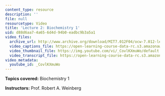 ```yaml
---
content_type: resource
description: ''
file: null
resourcetype: Video
title: 'Lecture 2: Biochemistry 1'
uid: d88d6aa7-4a65-6d4d-94b0-eadbc9b3a5a1
video_files:
  archive_url: http://www.archive.org/download/MIT7.012F04/ocw-7.012-lec2-10sep2004-220k.mp4
  video_captions_file: https://open-learning-course-data-rc.s3.amazonaws.com/7-012-introduction-to-biology-fall-2004/dbc2ece5c6965448870d9e4899d3536f_CovlKXmuWo.vtt
  video_thumbnail_file: https://img.youtube.com/vi/_CovlKXmuWo/default.jpg
  video_transcript_file: https://open-learning-course-data-rc.s3.amazonaws.com/7-012-introduction-to-biology-fall-2004/d79f25e7725465922f61117286158f6f_CovlKXmuWo.pdf
video_metadata:
  youtube_id: _CovlKXmuWo
---
```


**Topics covered:** Biochemistry 1

**Instructors:** Prof. Robert A. Weinberg